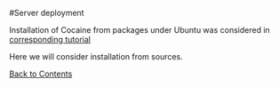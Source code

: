 #Server deployment

Installation of Cocaine from packages under Ubuntu was considered in [corresponding tutorial](tutorials/tutorial_cocaine_install.md)

Here we will consider installation from sources.

[Back to Contents](contents.md)
